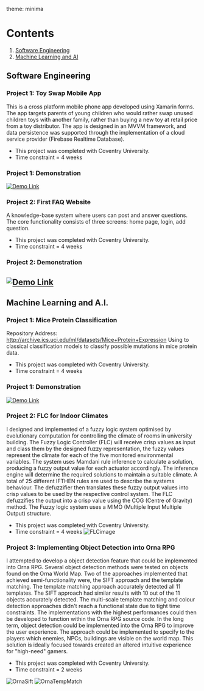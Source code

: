 theme: minima

# Contents
1. [Software Engineering](#software-engineering)
2. [Machine Learning and AI](#machine-learning-and-ai)

## Software Engineering

### Project 1: Toy Swap Mobile App
This is a cross platform mobile phone app developed using Xamarin forms. The app targets parents of young children who would rather swap unused children toys with another family, rather than buying a new toy at retail price from a toy distributor. The app is designed in an MVVM framework, and data persistence was supported through the implementation of a cloud service provider (Firebase Realtime Database).
- This project was completed with Coventry University.
- Time constraint = 4 weeks

### Project 1: Demonstration
[![Demo Link](https://img.youtube.com/vi/pGUIrtsMeps/maxresdefault.jpg)](https://youtu.be/pGUIrtsMeps)

### Project 2: First FAQ Website
A knowledge-base system where users can post and answer questions.
The core functionality consists of three screens: home page, login, add question.
- This project was completed with Coventry University.
- Time constraint = 4 weeks

### Project 2: Demonstration
[![Demo Link](https://img.youtube.com/vi/eIv7m94olt8/maxresdefault.jpg)](https://youtu.be/eIv7m94olt8)
---
## Machine Learning and A.I.

### Project 1: Mice Protein Classification
Repository Address: http://archive.ics.uci.edu/ml/datasets/Mice+Protein+Expression
Using to classical classification models to classify possible mutations in mice protein data.
- This project was completed with Coventry University.
- Time constraint = 4 weeks

### Project 1: Demonstration
[![Demo Link](https://img.youtube.com/vi/jQ4u4y8--IY/maxresdefault.jpg)](https://youtu.be/jQ4u4y8--IY)

### Project 2: FLC for Indoor Climates
I designed and implemented of a fuzzy logic system optimised by evolutionary computation for controlling the climate of rooms in university building. The Fuzzy Logic Controller (FLC) will receive crisp values as input and class them by the designed fuzzy representation, the fuzzy values represent the climate for each of the five monitored environmental variables. The system uses Mamdani rule inference to calculate a solution, producing a fuzzy output value for each actuator accordingly. The inference engine will determine the required solutions to maintain a suitable climate. A total of 25 different IFTHEN rules are used to describe the systems behaviour. The defuzzifier then translates these fuzzy output values into crisp values to be used by the respective control system. The FLC defuzzifies the output into a crisp value using the COG (Centre of Gravity) method. The Fuzzy logic system uses a MIMO (Multiple Input Multiple Output) structure.
- This project was completed with Coventry University.
- Time constraint = 4 weeks
![FLCimage](https://user-images.githubusercontent.com/56298476/209697117-f8a07908-e56d-4f98-a8e6-c5d04d5c3fc4.png)

### Project 3: Implementing Object Detection into Orna RPG
I attempted to develop a object detection feature that could be implemented into Orna RPG. Several object detection methods were tested on objects found on the Orna World Map. Two of the approaches implemented that achieved semi-functionality were, the SIFT approach and the template matching. The template matching approach accurately detected all 11 templates. The SIFT approach had similar results with 10 out of the 11 objects accurately detected. The multi-scale template matching and colour detection approaches didn't reach a functional state due to tight time constraints. The implementations with the highest performances could then be developed to function within the Orna RPG source code. In the long term, object detection could be implemented into the Orna RPG to improve the user experience. The approach could be implemented to specify to the players which enemies, NPCs, buildings are visible on the world map. This solution is ideally focused towards created an altered intuitive experience for "high-need" gamers.
- This project was completed with Coventry University.
- Time constraint = 2 weeks

![OrnaSift](https://user-images.githubusercontent.com/56298476/209700076-d72399a3-8a9f-476a-8d5d-b67c38ae8f05.png)
![OrnaTempMatch](https://user-images.githubusercontent.com/56298476/209700140-d394d722-45d4-4587-8c80-48fc644fb60a.png)
